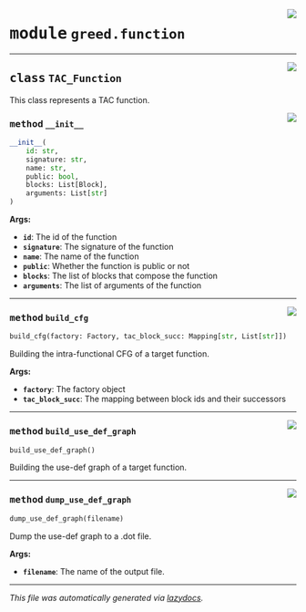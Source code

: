<!-- markdownlint-disable -->

<a href="https://github.com/ucsb-seclab/greed/tree/main/greed/function.py#L0"><img align="right" style="float:right;" src="https://img.shields.io/badge/-source-cccccc?style=flat-square"></a>

# <kbd>module</kbd> `greed.function`






---

<a href="https://github.com/ucsb-seclab/greed/tree/main/greed/function.py#L15"><img align="right" style="float:right;" src="https://img.shields.io/badge/-source-cccccc?style=flat-square"></a>

## <kbd>class</kbd> `TAC_Function`
This class represents a TAC function. 

<a href="https://github.com/ucsb-seclab/greed/tree/main/greed/function.py#L19"><img align="right" style="float:right;" src="https://img.shields.io/badge/-source-cccccc?style=flat-square"></a>

### <kbd>method</kbd> `__init__`

```python
__init__(
    id: str,
    signature: str,
    name: str,
    public: bool,
    blocks: List[Block],
    arguments: List[str]
)
```



**Args:**
 
 - <b>`id`</b>:  The id of the function 
 - <b>`signature`</b>:  The signature of the function 
 - <b>`name`</b>:  The name of the function 
 - <b>`public`</b>:  Whether the function is public or not 
 - <b>`blocks`</b>:  The list of blocks that compose the function 
 - <b>`arguments`</b>:  The list of arguments of the function 




---

<a href="https://github.com/ucsb-seclab/greed/tree/main/greed/function.py#L61"><img align="right" style="float:right;" src="https://img.shields.io/badge/-source-cccccc?style=flat-square"></a>

### <kbd>method</kbd> `build_cfg`

```python
build_cfg(factory: Factory, tac_block_succ: Mapping[str, List[str]])
```

Building the intra-functional CFG of a target function. 

**Args:**
 
 - <b>`factory`</b>:  The factory object 
 - <b>`tac_block_succ`</b>:  The mapping between block ids and their successors 

---

<a href="https://github.com/ucsb-seclab/greed/tree/main/greed/function.py#L85"><img align="right" style="float:right;" src="https://img.shields.io/badge/-source-cccccc?style=flat-square"></a>

### <kbd>method</kbd> `build_use_def_graph`

```python
build_use_def_graph()
```

Building the use-def graph of a target function. 

---

<a href="https://github.com/ucsb-seclab/greed/tree/main/greed/function.py#L126"><img align="right" style="float:right;" src="https://img.shields.io/badge/-source-cccccc?style=flat-square"></a>

### <kbd>method</kbd> `dump_use_def_graph`

```python
dump_use_def_graph(filename)
```

Dump the use-def graph to a .dot file. 

**Args:**
 
 - <b>`filename`</b>:  The name of the output file. 




---

_This file was automatically generated via [lazydocs](https://github.com/ml-tooling/lazydocs)._
